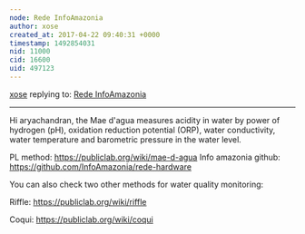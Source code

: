 ```yaml
---
node: Rede InfoAmazonia
author: xose
created_at: 2017-04-22 09:40:31 +0000
timestamp: 1492854031
nid: 11000
cid: 16600
uid: 497123
---
```




[xose](../profile/xose) replying to: [Rede InfoAmazonia](../notes/vjpixel/07-31-2014/rede-infoamazonia)

----
Hi aryachandran, the Mae d'agua measures acidity in water by power of hydrogen (pH), oxidation reduction potential (ORP), water conductivity, water temperature and barometric pressure in the water level. 

PL method: https://publiclab.org/wiki/mae-d-agua
Info amazonia github: https://github.com/InfoAmazonia/rede-hardware

You can also check two other methods for water quality monitoring:

Riffle: https://publiclab.org/wiki/riffle

Coqui: https://publiclab.org/wiki/coqui